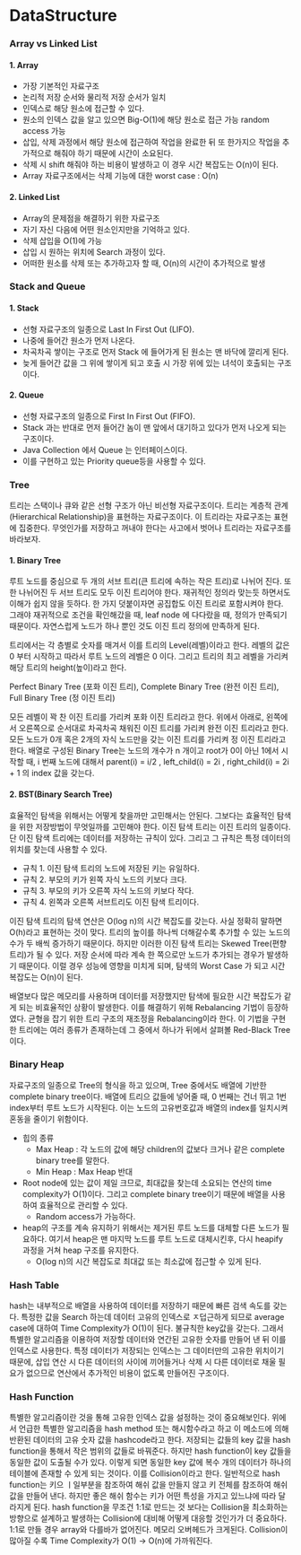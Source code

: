 # DataStructure

### Array vs Linked List

#### 1. Array
- 가장 기본적인 자료구조
- 논리적 저장 순서와 물리적 저장 순서가 일치
- 인덱스로 해당 원소에 접근할 수 있다.
- 원소의 인덱스 값을 알고 있으면 Big-O(1)에 해당 원소로 접근 가능 random access 가능
- 삽입, 삭제 과정에서 해당 원소에 접근하여 작업을 완료한 뒤 또 한가지으 작업을 추가적으로 해줘야 하기 때문에 시간이 소요된다.
- 삭제 시 shift 해줘야 하는 비용이 발생하고 이 경우 시간 복잡도는 O(n)이 된다.
- Array 자료구조에서는 삭제 기능에 대한 worst case : O(n)
#### 2. Linked List
- Array의 문제점을 해결하기 위한 자료구조
- 자기 자신 다음에 어떤 원소인지만을 기억하고 있다.
- 삭제 삽입을 O(1)에 가능
- 삽입 시 원하는 위치에 Search 과정이 있다.
- 어떠한 원소를 삭제 또는 추가하고자 할 때, O(n)의 시간이 추가적으로 발생


### Stack and Queue
#### 1. Stack
- 선형 자료구조의 일종으로 Last In First Out (LIFO). 
- 나중에 들어간 원소가 먼저 나온다. 
- 차곡차곡 쌓이는 구조로 먼저 Stack 에 들어가게 된 원소는 맨 바닥에 깔리게 된다. 
- 늦게 들어간 값을 그 위에 쌓이게 되고 호출 시 가장 위에 있는 녀석이 호출되는 구조이다.

#### 2. Queue
- 선형 자료구조의 일종으로 First In First Out (FIFO). 
- Stack 과는 반대로 먼저 들어간 놈이 맨 앞에서 대기하고 있다가 먼저 나오게 되는 구조이다. 
- Java Collection 에서 Queue 는 인터페이스이다. 
- 이를 구현하고 있는 Priority queue등을 사용할 수 있다.


### Tree
트리는 스택이나 큐와 같은 선형 구조가 아닌 비선형 자료구조이다. 트리는 계층적 관계(Hierarchical Relationship)을 표현하는 자료구조이다. 이 트리라는 자료구조는 표현에 집중한다. 무엇인가를 저장하고 꺼내야 한다는 사고에서 벗어나 트리라는 자료구조를 바라보자.

#### 1. Binary Tree
루트 노드를 중심으로 두 개의 서브 트리(큰 트리에 속하는 작은 트리)로 나뉘어 진다. 또한 나뉘어진 두 서브 트리도 모두 이진 트리어야 한다. 재귀적인 정의라 맞는듯 하면서도 이해가 쉽지 않을 듯하다. 한 가지 덧붙이자면 공집합도 이진 트리로 포함시켜야 한다. 그래야 재귀적으로 조건을 확인해갔을 때, leaf node 에 다다랐을 때, 정의가 만족되기 때문이다. 자연스럽게 노드가 하나 뿐인 것도 이진 트리 정의에 만족하게 된다.

트리에서는 각 층별로 숫자를 매겨서 이를 트리의 Level(레벨)이라고 한다. 레벨의 값은 0 부터 시작하고 따라서 루트 노드의 레벨은 0 이다. 그리고 트리의 최고 레벨을 가리켜 해당 트리의 height(높이)라고 한다.

Perfect Binary Tree (포화 이진 트리), Complete Binary Tree (완전 이진 트리), Full Binary Tree (정 이진 트리)

모든 레벨이 꽉 찬 이진 트리를 가리켜 포화 이진 트리라고 한다. 위에서 아래로, 왼쪽에서 오른쪽으로 순서대로 차곡차곡 채워진 이진 트리를 가리켜 완전 이진 트리라고 한다. 모든 노드가 0개 혹은 2개의 자식 노드만을 갖는 이진 트리를 가리켜 정 이진 트리라고 한다. 배열로 구성된 Binary Tree는 노드의 개수가 n 개이고 root가 0이 아닌 1에서 시작할 때, i 번째 노드에 대해서 parent(i) = i/2 , left_child(i) = 2i , right_child(i) = 2i + 1 의 index 값을 갖는다.
#### 2. BST(Binary Search Tree)
효율적인 탐색을 위해서는 어떻게 찾을까만 고민해서는 안된다. 그보다는 효율적인 탐색을 위한 저장방법이 무엇일까를 고민해야 한다. 이진 탐색 트리는 이진 트리의 일종이다. 단 이진 탐색 트리에는 데이터를 저장하는 규칙이 있다. 그리고 그 규칙은 특정 데이터의 위치를 찾는데 사용할 수 있다.

- 규칙 1. 이진 탐색 트리의 노드에 저장된 키는 유일하다.
- 규칙 2. 부모의 키가 왼쪽 자식 노드의 키보다 크다.
- 규칙 3. 부모의 키가 오른쪽 자식 노드의 키보다 작다.
- 규칙 4. 왼쪽과 오른쪽 서브트리도 이진 탐색 트리이다.



이진 탐색 트리의 탐색 연산은 O(log n)의 시간 복잡도를 갖는다. 사실 정확히 말하면 O(h)라고 표현하는 것이 맞다. 트리의 높이를 하나씩 더해갈수록 추가할 수 있는 노드의 수가 두 배씩 증가하기 때문이다. 하지만 이러한 이진 탐색 트리는 Skewed Tree(편향 트리)가 될 수 있다. 저장 순서에 따라 계속 한 쪽으로만 노드가 추가되는 경우가 발생하기 때문이다. 이럴 경우 성능에 영향을 미치게 되며, 탐색의 Worst Case 가 되고 시간 복잡도는 O(n)이 된다.

배열보다 많은 메모리를 사용하며 데이터를 저장했지만 탐색에 필요한 시간 복잡도가 같게 되는 비효율적인 상황이 발생한다. 이를 해결하기 위해 Rebalancing 기법이 등장하였다. 균형을 잡기 위한 트리 구조의 재조정을 Rebalancing이라 한다. 이 기법을 구현한 트리에는 여러 종류가 존재하는데 그 중에서 하나가 뒤에서 살펴볼 Red-Black Tree이다.

### Binary Heap
자료구조의 일종으로 Tree의 형식을 하고 있으며, Tree 중에서도 배열에 기반한 complete binary tree이다. 배열에 트리으 값들에 넣어줄 때, 0 번째는 건너 뛰고 1번 index부터 루트 노드가 시작된다. 이는 노드의 고유번호값과 배열의 index를 일치시켜 혼동을 줄이기 위함이다.
- 힙의 종류
  - Max Heap : 각 노드의 값에 해당 children의 값보다 크거나 같은 complete binary tree를 말한다.
  - Min Heap : Max Heap 반대
- Root node에 있는 값이 제일 크므로, 최대값을 찾는데 소요되는 연산의 time complexity가 O(1)이다. 그리고 complete binary tree이기 때문에 배열을 사용하여 효율적으로 관리할 수 있다.
  - Random access가 가능하다.
- heap의 구조를 계속 유지하기 위해서는 제거된 루트 노드를 대체할 다른 노드가 필요하다. 여기서 heap은 맨 마지막 노드를 루트 노드로 대체시킨후, 다시 heapify 과정을 거쳐 heap 구조를 유지한다.
  - O(log n)의 시간 복잡도로 최대값 또는 최소값에 접근할 수 있게 된다.



### Hash Table
hash는 내부적으로 배열을 사용하여 데이터를 저장하기 때문에 빠른 검색 속도를 갖는다. 특정한 값을 Search 하는데 데이터 고유의 인덱스로 ㅈ덥근하게 되므로 average case에 대하여 Time Complexity가    O(1)이 된다.
불규칙한 key값을 갖는다.
그래서 특별한 알고리즘을 이용하여 저장할 데이터와 연간된 고유한 숫자를 만들어 낸 뒤 이를 인덱스로 사용한다. 특정 데이터가 저장되는 인덱스는 그 데이터만의 고유한 위치이기 때문에, 삽입 연산 시 다른 데이터의 사이에 끼어들거나 삭제 시 다른 데이터로 채울 필요가 없으므로 연산에서 추가적인 비용이 없도록 만들어진 구조이다.

### Hash Function
특별한 알고리즘이란 것을 통해 고유한 인덱스 값을 설정하는 것이 중요해보인다. 위에서 언급한 특별한 알고리즘을 hash method 또는 해시함수라고 하고 이 메소드에 의해 반환된 데이터의 고유 숫자 값을 hashcode라고 한다. 저장되는 값들의 key 값을 hash function을 통해서 작은 범위의 값들로 바꿔준다.
하지만 hash function이 key 값들을 동일한 값이 도출될 수가 있다. 이렇게 되면 동일한 key 값에 복수 개의 데이터가 하나의 테이블에 존재할 수 있게 되는 것이다. 이를 Collision이라고 한다.
일반적으로 hash function는 키으 ㅣ일부분을 참조하여 해쉬 값을 만들지 않고 키 전체를 참조하여 해쉬 값을 만들어 낸다. 하지만 좋은 해쉬 함수는 키가 어떤 특성을 가지고 있느냐에 따라 달라지게 된다.
hash function을 무조건 1:1로 만드는 것 보다는 Collision을 최소화하는 방향으로 설계하고 발생하는 Collision에 대비해 어떻게 대응할 것인가가 더 중요하다.
1:1로 만들 경우 array와 다를바가 없어진다. 메모리 오버헤드가 크게된다.
Collision이 많아질 수록 Time Complexity가 O(1) -> O(n)에 가까워진다.
